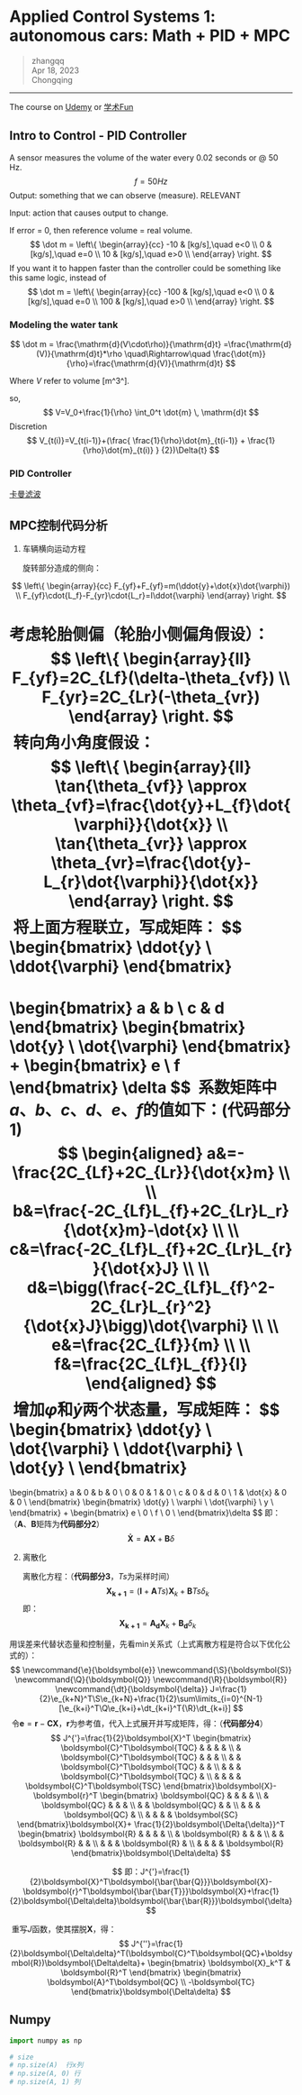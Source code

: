 # Applied Control Systems 1: autonomous cars: Math + PID + MPC

> zhangqq  
> Apr 18, 2023  
> Chongqing

---

The course on [Udemy](https://www.udemy.com/course/applied-systems-control-for-engineers-modelling-pid-mpc/) or [学术Fun](https://xueshu.fun/1511/)

## Intro to Control - PID Controller

A sensor measures the volume of the water every 0.02 seconds or @ 50 Hz.
$$
f = 50 Hz
$$
Output: something that we can observe (measure). RELEVANT

Input: action that causes output to change.

If error = 0, then reference volume = real volume.
$$
\dot m = 
\left\{
    \begin{array}{cc}
        -10 & [kg/s],\quad e<0 \\
        0 & [kg/s],\quad e=0 \\
        10 & [kg/s],\quad e>0 \\
    \end{array}
\right.
$$
If you want it to happen faster than the controller could be something like this same logic, instead of 
$$
\dot m = 
\left\{
    \begin{array}{cc}
        -100 & [kg/s],\quad e<0 \\
        0 & [kg/s],\quad e=0 \\
        100 & [kg/s],\quad e>0 \\
    \end{array}
\right.
$$

### Modeling the water tank

$$
\dot m = \frac{\mathrm{d}(V\cdot\rho)}{\mathrm{d}t}
=\frac{\mathrm{d}(V)}{\mathrm{d}t}*\rho
\quad\Rightarrow\quad
\frac{\dot{m}}{\rho}=\frac{\mathrm{d}(V)}{\mathrm{d}t}
$$

Where $V$ refer to volume [m^3^].

so,
$$
V=V_0+\frac{1}{\rho} \int_0^t \dot{m} \, \mathrm{d}t
$$
Discretion
$$
V_{t(i)}=V_{t(i-1)}+(\frac{ \frac{1}{\rho}\dot{m}_{t(i-1)} + \frac{1}{\rho}\dot{m}_{t(i)} } {2})\Delta{t}
$$

### PID Controller

[卡曼滤波](https://engineeringmedia.com/controlblog/the-kalman-filter)

## MPC控制代码分析

1. 车辆横向运动方程

   旋转部分造成的侧向：

$$
\left\{
    \begin{array}{cc}
		F_{yf}+F_{yf}=m(\ddot{y}+\dot{x}\dot{\varphi}) \\
		F_{yf}\cdot{L_f}-F_{yr}\cdot{L_r}=I\ddot{\varphi}
    \end{array}
\right.
$$

​		考虑轮胎侧偏（轮胎小侧偏角假设）：
$$
\left\{
    \begin{array}{ll}
		F_{yf}=2C_{Lf}(\delta-\theta_{vf}) \\
		F_{yr}=2C_{Lr}(-\theta_{vr})
    \end{array}
\right.
$$
​		转向角小角度假设：
$$
\left\{
	\begin{array}{ll}
		\tan{\theta_{vf}} \approx \theta_{vf}=\frac{\dot{y}+L_{f}\dot{\varphi}}{\dot{x}} \\
		\tan{\theta_{vr}} \approx \theta_{vr}=\frac{\dot{y}-L_{r}\dot{\varphi}}{\dot{x}}
	\end{array}
\right.
$$
​		将上面方程联立，写成矩阵：
$$
\begin{bmatrix}
    \ddot{y} \\
    \ddot{\varphi}
\end{bmatrix}
=
\begin{bmatrix}
    a & b \\
    c & d
\end{bmatrix}
\begin{bmatrix}
    \dot{y} \\
    \dot{\varphi}
\end{bmatrix}
+
\begin{bmatrix}
    e \\
    f
\end{bmatrix} \delta
$$
​		系数矩阵中$a$、$b$、$c$、$d$、$e$、$f$的值如下：(**代码部分1**)
$$
\begin{aligned}
    a&=-\frac{2C_{Lf}+2C_{Lr}}{\dot{x}m} \\ \\
    b&=\frac{-2C_{Lf}L_{f}+2C_{Lr}L_r}{\dot{x}m}-\dot{x} \\ \\
    c&=\frac{-2C_{Lf}L_{f}+2C_{Lr}L_{r}}{\dot{x}J} \\ \\
    d&=\bigg(\frac{-2C_{Lf}L_{f}^2-2C_{Lr}L_{r}^2}{\dot{x}J}\bigg)\dot{\varphi} \\ \\
    e&=\frac{2C_{Lf}}{m} \\ \\
    f&=\frac{2C_{Lf}L_{f}}{I}
\end{aligned}
$$
​		增加$\dot\varphi$和$\dot{y}$两个状态量，写成矩阵：
$$
\begin{bmatrix}
	\ddot{y} \\
	\dot{\varphi} \\
	\ddot{\varphi} \\
	\dot{y} \\
\end{bmatrix}
=
\begin{bmatrix}
	a & 0 & b & 0 \\
	0 & 0 & 1 & 0 \\
	c & 0 & d & 0 \\
	1 & \dot{x} & 0 & 0 \\
\end{bmatrix}
\begin{bmatrix}
	\dot{y} \\
	\varphi \\
	\dot{\varphi} \\
	y \\
\end{bmatrix}
+
\begin{bmatrix}
	e \\
	0 \\
	f \\
	0 \\
\end{bmatrix}\delta
$$
​		即：（$\boldsymbol{A}$、$\boldsymbol{B}$矩阵为**代码部分2**）
$$
\boldsymbol{\dot{X}}=\boldsymbol{A}\boldsymbol{X}+\boldsymbol{B}\delta
$$

2. 离散化

   离散化方程：（**代码部分3**，$Ts$为采样时间）
   $$
   \boldsymbol{X_{k+1}}=(\boldsymbol{I}+\boldsymbol{A}Ts)\boldsymbol{X}_{k}+\boldsymbol{B}Ts\delta_{k}
   $$
   即：
   $$
   \boldsymbol{X_{k+1}}=\boldsymbol{A_{d}}\boldsymbol{X}_{k}+\boldsymbol{B_{d}}\delta_{k}
   $$
   

​		用误差来代替状态量和控制量，先看min关系式（上式离散方程是符合以下优化公式的）：
$$
\newcommand{\e}{\boldsymbol{e}}
\newcommand{\S}{\boldsymbol{S}}
\newcommand{\Q}{\boldsymbol{Q}}
\newcommand{\R}{\boldsymbol{R}}
\newcommand{\dt}{\boldsymbol{\delta}}
J=\frac{1}{2}\e_{k+N}^T\S\e_{k+N}+\frac{1}{2}\sum\limits_{i=0}^{N-1}[\e_{k+i}^T\Q\e_{k+i}+\dt_{k+i}^T{\R}\dt_{k+i}]
$$
​		令$\boldsymbol{e}=\boldsymbol{r}-\boldsymbol{CX}$，$\boldsymbol{r}$为参考值，代入上式展开并写成矩阵，得：（**代码部分4**）
$$
J^{'}=\frac{1}{2}\boldsymbol{X}^T
\begin{bmatrix}
	\boldsymbol{C}^T\boldsymbol{TQC} & & & & \\
	 & \boldsymbol{C}^T\boldsymbol{TQC} & & & \\
	 & & \boldsymbol{C}^T\boldsymbol{TQC} & & \\
	 & & & \boldsymbol{C}^T\boldsymbol{TQC} & \\
	 & & & & \boldsymbol{C}^T\boldsymbol{TSC}
\end{bmatrix}\boldsymbol{X}-
\boldsymbol{r}^T
\begin{bmatrix}
	\boldsymbol{QC} & & & & \\
	 & \boldsymbol{QC} & & & \\
	 & & \boldsymbol{QC} & & \\
	 & & & \boldsymbol{QC} & \\
	 & & & & \boldsymbol{SC}
\end{bmatrix}\boldsymbol{X}+
\frac{1}{2}\boldsymbol{\Delta{\delta}}^T
\begin{bmatrix}
	\boldsymbol{R} & & & & \\
	 & \boldsymbol{R} & & & \\
	 & & \boldsymbol{R} & & \\
	 & & & \boldsymbol{R} & \\
	 & & & & \boldsymbol{R}
\end{bmatrix}\boldsymbol{\Delta\delta}
$$

$$
即：J^{'}=\frac{1}{2}\boldsymbol{X}^T\boldsymbol{\bar{\bar{Q}}}\boldsymbol{X}-\boldsymbol{r}^T\boldsymbol{\bar{\bar{T}}}\boldsymbol{X}+\frac{1}{2}\boldsymbol{\Delta\delta}\boldsymbol{\bar{\bar{R}}}\boldsymbol{\delta}
$$

​		重写$J$函数，使其摆脱$\boldsymbol{X}$，得：
$$
J^{''}=\frac{1}{2}\boldsymbol{\Delta\delta}^T(\boldsymbol{C}^T\boldsymbol{QC}+\boldsymbol{R})\boldsymbol{\Delta\delta}+
\begin{bmatrix}
	\boldsymbol{X}_k^T & \boldsymbol{R}^T
\end{bmatrix}
\begin{bmatrix}
	\boldsymbol{A}^T\boldsymbol{QC} \\
	-\boldsymbol{TC}
\end{bmatrix}\boldsymbol{\Delta\delta}
$$

## Numpy

```python
import numpy as np

# size
# np.size(A)  行x列
# np.size(A, 0) 行
# np.size(A, 1) 列
```

